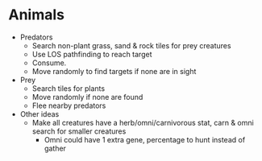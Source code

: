 # Animals

- Predators
  - Search non-plant grass, sand & rock tiles for prey creatures
  - Use LOS pathfinding to reach target
  - Consume.
  - Move randomly to find targets if none are in sight
- Prey
  - Search tiles for plants
  - Move randomly if none are found
  - Flee nearby predators
- Other ideas
  - Make all creatures have a herb/omni/carnivorous stat, carn & omni search for smaller creatures
    - Omni could have 1 extra gene, percentage to hunt instead of gather

